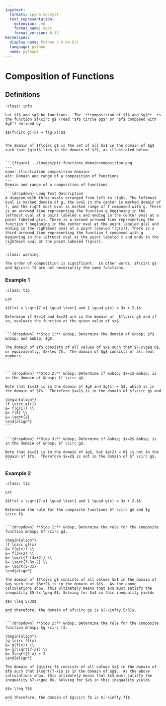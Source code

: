 ```yaml
---
jupytext:
  formats: ipynb,md:myst
  text_representation:
    extension: .md
    format_name: myst
    format_version: 0.13
kernelspec:
  display_name: Python 3.9 64-bit
  language: python
  name: python3
---
```

# Composition of Functions

## Definitions

````{admonition} Definition
:class: info

Let $f$ and $g$ be functions.  The _**composition of $f$ and $g$**_ is the function $f\circ g$ (read "$f$ circle $g$" or "$f$ composed with $g$") defined by

$$(f\circ g)(x) = f(g(x))$$


The domain of $f\circ g$ is the set of all $x$ in the domain of $g$ such that $g(x)$ lies in the domain of $f$, as illustrated below.


```{figure} ../images/pic_functions_domaincomposition.png
---
name: illustration-composition-domains
alt: Domain and range of a composition of functions
---
Domain and range of a composition of functions
```
```{dropdown} Long Text Description
A diagram with three ovals arranged from left to right. The leftmost oval is marked domain of g, the oval in the center is marked domain of f, and the right most oval is marked range of f composed with g. There is an arrowed line representing the function g beginning in the leftmost oval at a point labeled x and ending in the center oval at a point labeled g(x). There is a second arrowed line representing the function f beginning in the center oval at the point labeled g(x) and ending in the rightmost oval at a point labeled f(g(x)). There is a third arrowed line representing the function f composed with g beginning in the leftmost oval at the point labeled x and ends in the rightmost oval at the point labeled f(g(x)).
```
````

```{admonition} Important
:class: warning

The order of composition is significant.  In other words, $f\circ g$ and $g\circ f$ are not necessarily the same functions.
```


### Example 1
````{admonition} The composition of functions
:class: tip

Let 

$$f(x) = \sqrt{7-x} \quad \text{ and } \quad g(x) = 3x + 2.$$  

Determine if $x=1$ and $x=2$ are in the domain of  $f\circ g$ and if so, evaluate the function at the given value of $x$.


```{dropdown} **Step 1:** &nbsp; Determine the domain of &nbsp; $f$ &nbsp; and &nbsp; $g$.

The domain of $f$ consists of all values of $x$ such that $7-x\geq 0$, or equivalently, $x\leq 7$.  The domain of $g$ consists of all real numbers.
```


```{dropdown} **Step 2:** &nbsp; Determine if &nbsp; $x=1$ &nbsp; is in the domain of &nbsp; $f \circ g$.

Note that $x=1$ is in the domain of $g$ and $g(1) = 5$, which is in the domain of $f$.  Therefore $x=1$ is in the domain of $f\circ g$ and 

\begin{align*}
(f \circ g)(1) 
&= f(g(1)) \\
&= f(5) \\
&= \sqrt{2}
\end{align*}
```


```{dropdown} **Step 3:** &nbsp; Determine if &nbsp; $x=2$ &nbsp; is in the domain of &nbsp; $f \circ g$.

Note that $x=2$ is in the domain of $g$, but $g(2) = 8$ is not in the domain of $f$.  Therefore $x=2$ is not in the domain of $f \circ g$.
```
````


### Example 2
````{admonition} The composition of functions
:class: tip

Let 

$$f(x) = \sqrt{7-x} \quad \text{ and } \quad g(x) = 3x + 2.$$  

Determine the rule for the composite functions $f \circ g$ and $g \circ f$. 


```{dropdown} **Step 1:** &nbsp; Determine the rule for the composite function &nbsp; $f \circ g$. 

\begin{align*}
(f \circ g)(x)
&= f(g(x)) \\
&= f(3x+2) \\
&= \sqrt{7-(3x+2)} \\
&= \sqrt{7-3x-2} \\
&= \sqrt{5-3x}
\end{align*}

The domain of $f\circ g$ consists of all values $x$ in the domain of $g$ such that $3x+2$ is in the domain of $f$.  As the above calculations show, this ultimately means that $x$ must satisfy the inequality $5-3x \geq 0$. Solving for $x$ in this inequality yields

$$x \leq 5/3$$

and therefore, the domain of $f\circ g$ is $(-\infty,5/3]$.
```

```{dropdown} **Step 2:** &nbsp; Determine the rule for the composite function &nbsp; $g \circ f$.  

\begin{align*}
(g \circ f)(x)
&= g(f(x)) \\
&= g(\sqrt{7-x}) \\
&= 3\sqrt{7-x} + 2
\end{align*}

The domain of $g\circ f$ consists of all values $x$ in the domain of $f$ such that $\sqrt{7-x}$ is in the domain of $g$.  As the above calculations show, this ultimately means that $x$ must satisfy the inequality $7-x\geq 0$. Solving for $x$ in this inequality yields

$$x \leq 7$$

and therefore, the domain of $g\circ f$ is $(-\infty,7]$.
```
````